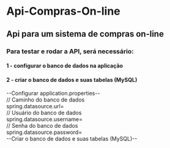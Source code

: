 # Api-Compras-On-line
## Api para um sistema de compras on-line

### Para testar e rodar a API, será necessário:   
 
 #### 1 - configurar o banco de dados na aplicação
 #### 2 - criar o banco de dados e suas tabelas (MySQL)
 
 --Configurar application.properties--                                                                                                                                                           
        // Caminho do banco de dados                                                                                                                                                
        spring.datasource.url=                                                                                                                                                                                                                                            
        // Usuário do banco de dados                                                                                                                                                
        spring.datasource.username=                                                                                                                                                             
        // Senha do banco de dados                                                                                                                                                      
        spring.datasource.password=                                                                                                                                                          
 --Criar o banco de dados e suas tabelas (MySQL)--                                                                                                                                          
         
